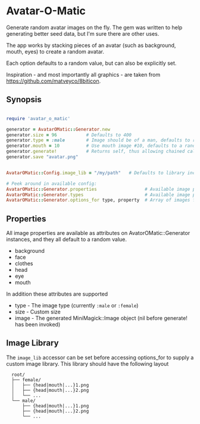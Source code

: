 Avatar-O-Matic
==============

Generate random avatar images on the fly. The gem was written to help generating better seed data, but I'm sure there are other uses.

The app works by stacking pieces of an avatar (such as background, mouth, eyes) to create a random avatar.

Each option defaults to a random value, but can also be explicitly set.

Inspiration - and most importantly all graphics - are taken from https://github.com/matveyco/8biticon.

Synopsis
--------

```ruby

require 'avatar_o_matic'

generator = AvatarOMatic::Generator.new
generator.size = 96           # Defaults to 400
generator.type = :male        # Image should be of a man, defaults to random
generator.mouth = 10          # Use mouth image #10, defaults to a random value
generator.generate!           # Returns self, thus allowing chained calls
generator.save "avatar.png"


AvatarOMatic::Config.image_lib = "/my/path"   # Defaults to library included in gem

# Peek around in available config:
AvatarOMatic::Generator.properties                  # Available image properties (eg mouth, eye, ...)
AvatarOMatic::Generator.types                       # Available image properties (male or female)
AvatarOMatic::Generator.options_for type, property  # Array of images for this property, of the given type
```

Properties
----------

All image properties are available as attributes on AvatorOMatic::Generator instances, and they all default to a random value.

  * background
  * face
  * clothes
  * head
  * eye
  * mouth

In addition these attributes are supported

 * type  - The image type (currently `:male` or `:female`)
 * size  - Custom size
 * image - The generated MiniMagick::Image object (nil before generate! has been invoked)
 
Image Library
--------------

The `image_lib` accessor can be set before accessing options_for to supply a
custom image library. This library should have the following layout

```
  root/
  ├── female/
  │   ├── {head|mouth|...}1.png
  │   ├── {head|mouth|...}2.png
  │   └── ...
  └── male/
      ├── {head|mouth|...}1.png
      ├── {head|mouth|...}2.png
      └── ...
```

